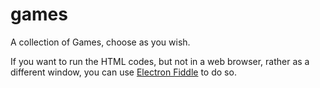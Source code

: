 # games
A collection of Games, choose as you wish.


If you want to run the HTML codes, but not in a web browser, rather as a different window, you can use [Electron Fiddle](https://www.electronjs.org/fiddle) to do so.

